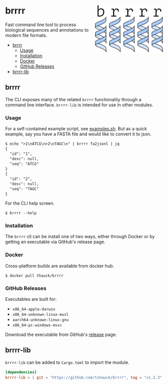 # brrrr <a href='https://github.com/tshauck/brrrr'><img src='brrrr/docs/brrrr-logo.png' align="right" height="150" /></a>

Fast command line tool to process biological sequences and annotations to modern
file formats.

- [brrrr](#brrrr)
  - [Usage](#usage)
  - [Installation](#installation)
  - [Docker](#docker)
  - [GitHub Releases](#github-releases)
- [brrrr-lib](#brrrr-lib)


## brrrr

The CLI exposes many of the related `brrrr` functionality through a command line interface. `brrrr-lib` is intended for use in other modules.
### Usage

For a self-contained example script, see [examples.sh]. But as a quick example,
say you have a FASTA file and would like to convert it to json.

```console
$ echo ">1\nATCG\n>2\nTAGC\n" | brrrr fa2jsonl | jq
{
  "id": "1",
  "desc": null,
  "seq": "ATCG"
}
{
  "id": "2",
  "desc": null,
  "seq": "TAGC"
}
```

For the CLI help screen.

```console
$ brrrr --help
```

### Installation

The `brrrr` cli can be install one of two ways, either through Docker or by
getting an executable via GitHub's release page.

### Docker

Cross-platform builds are available from docker hub.

```console
$ docker pull thauck/brrrr
```

### GitHub Releases

Executables are built for:

- `x86_64-apple-darwin`
- `x86_64-unknown-linux-musl`
- `aarch64-unknown-linux-gnu`
- `x86_64-pc-windows-msvc`

Download the executable from GitHub's
[release](https://github.com/tshauck/brrrr/releases) page.

[examples.sh]: https://github.com/tshauck/brrrr/blob/master/examples.sh

## brrrr-lib

`brrrr-lib` can be added to `Cargo.toml` to import the module.

```toml
[dependencies]
brrrr-lib = { git = "https://github.com/tshauck/brrrr", tag = "v1.2.3" }
```
